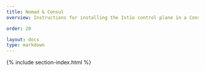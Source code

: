 ```yaml
---
title: Nomad & Consul
overview: Instructions for installing the Istio control plane in a Consul based environment, with or without Nomad.

order: 20

layout: docs
type: markdown
---
```


{% include section-index.html %}
